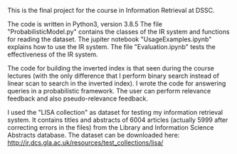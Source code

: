 This is the final project for the course in Information Retrieval at DSSC.

The code is written in Python3, version 3.8.5
The file "ProbabilisticModel.py" contains the classes of the IR system and functions for reading the dataset. The jupiter notebook "UsageExamples.ipynb" explains how to use the IR system. The file "Evaluation.ipynb" tests the effectiveness of the IR system.

The code for building the inverted index is that seen during the course lectures (with the only difference that I perform binary search instead of linear scan to search in the inverted index). I wrote the code for answering queries in a probabilistic framework. The user can perform relevance feedback and also pseudo-relevance feedback.

I used the "LISA collection" as dataset for testing my information retrieval system. It contains titles and abstracts of 6004 articles (actually 5999 after correcting errors in the files) from the Library and Information Science Abstracts database. The dataset can be downloaded here:
http://ir.dcs.gla.ac.uk/resources/test_collections/lisa/

